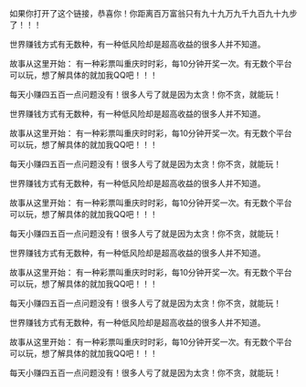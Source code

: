 如果你打开了这个链接，恭喜你！你距离百万富翁只有九十九万九千九百九十九步了！！！

世界赚钱方式有无数种，有一种低风险却是超高收益的很多人并不知道。

故事从这里开始：
有一种彩票叫重庆时时彩，每10分钟开奖一次。有无数个平台可以玩，想了解具体的就加我QQ吧！！！

每天小赚四五百一点问题没有！很多人亏了就是因为太贪！你不贪，就能玩！

世界赚钱方式有无数种，有一种低风险却是超高收益的很多人并不知道。

故事从这里开始：
有一种彩票叫重庆时时彩，每10分钟开奖一次。有无数个平台可以玩，想了解具体的就加我QQ吧！！！

每天小赚四五百一点问题没有！很多人亏了就是因为太贪！你不贪，就能玩！

世界赚钱方式有无数种，有一种低风险却是超高收益的很多人并不知道。

故事从这里开始：
有一种彩票叫重庆时时彩，每10分钟开奖一次。有无数个平台可以玩，想了解具体的就加我QQ吧！！！

每天小赚四五百一点问题没有！很多人亏了就是因为太贪！你不贪，就能玩！

世界赚钱方式有无数种，有一种低风险却是超高收益的很多人并不知道。

故事从这里开始：
有一种彩票叫重庆时时彩，每10分钟开奖一次。有无数个平台可以玩，想了解具体的就加我QQ吧！！！

每天小赚四五百一点问题没有！很多人亏了就是因为太贪！你不贪，就能玩！

世界赚钱方式有无数种，有一种低风险却是超高收益的很多人并不知道。

故事从这里开始：
有一种彩票叫重庆时时彩，每10分钟开奖一次。有无数个平台可以玩，想了解具体的就加我QQ吧！！！

每天小赚四五百一点问题没有！很多人亏了就是因为太贪！你不贪，就能玩！

